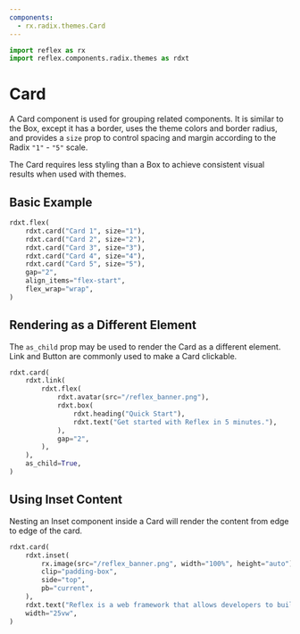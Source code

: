 ```yaml
---
components:
  - rx.radix.themes.Card
---
```


```python exec
import reflex as rx
import reflex.components.radix.themes as rdxt
```

# Card

A Card component is used for grouping related components. It is similar to the Box, except it has a
border, uses the theme colors and border radius, and provides a `size` prop to control spacing
and margin according to the Radix `"1"` - `"5"` scale.

The Card requires less styling than a Box to achieve consistent visual results when used with
themes.

## Basic Example

```python demo
rdxt.flex(
    rdxt.card("Card 1", size="1"),
    rdxt.card("Card 2", size="2"),
    rdxt.card("Card 3", size="3"),
    rdxt.card("Card 4", size="4"),
    rdxt.card("Card 5", size="5"),
    gap="2",
    align_items="flex-start",
    flex_wrap="wrap",
)
```

## Rendering as a Different Element

The `as_child` prop may be used to render the Card as a different element. Link and Button are
commonly used to make a Card clickable.

```python demo
rdxt.card(
    rdxt.link(
        rdxt.flex(
            rdxt.avatar(src="/reflex_banner.png"),
            rdxt.box(
                rdxt.heading("Quick Start"),
                rdxt.text("Get started with Reflex in 5 minutes."),
            ),
            gap="2",
        ),
    ),
    as_child=True,
)
```

## Using Inset Content

Nesting an Inset component inside a Card will render the content from edge to edge of the card.

```python demo
rdxt.card(
    rdxt.inset(
        rx.image(src="/reflex_banner.png", width="100%", height="auto"),
        clip="padding-box",
        side="top",
        pb="current",
    ),
    rdxt.text("Reflex is a web framework that allows developers to build their app in pure Python."),
    width="25vw",
)
```